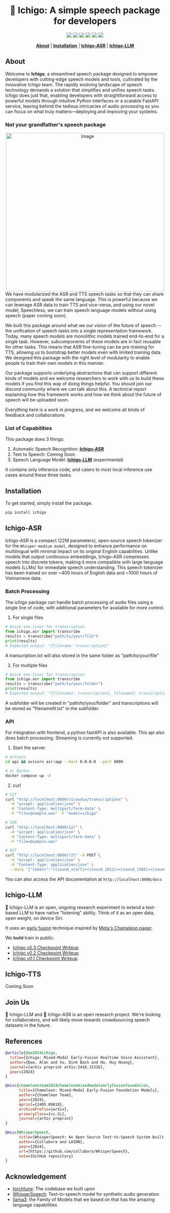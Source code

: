 <div align="center">

# :strawberry: Ichigo: A simple speech package for developers
<a href='https://homebrew.ltd/blog/llama3-just-got-ears'><img src='https://img.shields.io/badge/Project-Blog-Green'></a>
<a href='https://ichigo.homebrew.ltd/'><img src='https://img.shields.io/badge/Project-Demo-violet'></a>
<a href='https://arxiv.org/pdf/2410.15316'><img src='https://img.shields.io/badge/Paper-Arxiv-red'></a>
<a href='https://huggingface.co/homebrewltd'><img src='https://img.shields.io/badge/%F0%9F%A4%97%20Hugging%20Face-Models-blue'></a>
<a href='https://huggingface.co/homebrewltd'><img src='https://img.shields.io/badge/%F0%9F%A4%97%20Hugging%20Face-Data-green'></a>
<a href='https://colab.research.google.com/drive/18IiwN0AzBZaox5o0iidXqWD1xKq11XbZ?usp=sharing'><img src='https://colab.research.google.com/assets/colab-badge.svg'></a>

[**About**](#About) | [**Installation**](#Installation) | [**Ichigo-ASR**](#Ichigo-ASR) | [**Ichigo-LLM**](#Ichigo-LLM)

</div>

## About
Welcome to **Ichigo**, a streamlined speech package designed to empower developers with cutting-edge speech models and tools, cultivated by the innovative Ichigo team. The rapidly evolving landscape of speech technology demands a solution that simplifies and unifies speech tasks. Ichigo does just that, enabling developers with straightforward access to powerful models through intuitive Python interfaces or a scalable FastAPI service, leaving behind the tedious intricacies of audio processing so you can focus on what truly matters—deploying and improving your systems.

### Not your grandfather's speech package
<div align="center">
<img width="500" alt="Image" src="https://github.com/user-attachments/assets/a576bde9-9a56-4a4a-9c06-1e7230087f2a" />
</div>
We have modularized the ASR and TTS speech tasks so that they can share components and speak the same language. This is powerful because we can leverage ASR data to train TTS and vice-versa, and using our novel model, Speechless, we can train speech language models without using speech (paper coming soon).

We built this package around what we our vision of the future of speech -- the unification of speech tasks into a single representation framework. Today, many speech models are monolithic models trained end-to-end for a single task. However, subcomponents of these models are in fact reusable for other tasks. This means that ASR fine-tuning can be pre-training for TTS, allowing us to bootstrap better models even with limited training data. We designed this package with the right level of modularity to enable people to train their own models in this manner.

Our package supports underlying abstractions that can support different kinds of models and we welcome researchers to work with us to build these models if you find this way of doing things helpful. You should join our discord community where we can talk about this. A technical report explaining how this framework works and how we think about the future of speech will be uploaded soon.

Everything here is a work in progress, and we welcome all kinds of feedback and collaborations

### List of Capabilities
This package does 3 things: 
1) Automatic Speech Recognition: [**Ichigo-ASR**](#ichigo-asr)
2) Text to Speech: Coming Soon
3) Speech Language Model: [**Ichigo-LLM**](#ichigo-llm) (experimental)

It contains only inference code, and caters to most local inference use cases around these three tasks.

## Installation

To get started, simply install the package.

```bash
pip install ichigo
```

## Ichigo-ASR

Ichigo-ASR is a compact (22M parameters), open-source speech tokenizer for the `Whisper-medium model`, designed to enhance performance on multilingual with minimal impact on its original English capabilities. Unlike models that output continuous embeddings, Ịchigo-ASR compresses speech into discrete tokens, making it more compatible with large language models (LLMs) for immediate speech understanding. This speech tokenizer has been trained on over ~400 hours of English data and ~1000 hours of Vietnamese data.

### Batch Processing

The ichigo package can handle batch processing of audio files using a single line of code, with additional parameters for available for more control.

1. For single files
```python
# Quick one-liner for transcription
from ichigo.asr import transcribe
results = transcribe("path/to/your/file")
print(results)
# Expected output: "{filename: transcription}"
```
A transcription.txt will also stored in the same folder as "path/to/your/file"

2. For multiple files
```python
# Quick one-liner for transcription
from ichigo.asr import transcribe
results = transcribe("path/to/your/folder")
print(results)
# Expected output: "{filename1: transcription1, filename2: transcription2, ... filenameN: transcriptionN,}"
```
A subfolder will be created in "path/to/your/folder" and transcriptions will be stored as "filenameN.txt" in the subfolder.

### API

For integration with frontend, a python fastAPI is also available. This api also does batch processing. Streaming is currently not supported.

1. Start the server

```bash
# Uvicorn
cd api && uvicorn asr:app --host 0.0.0.0 --port 8000

# or Docker 
docker compose up -d
```

2. curl
```bash
# S2T
curl "http://localhost:8000/v1/audio/transcriptions" \
  -H "accept: application/json" \
  -H "Content-Type: multipart/form-data" \
  -F "file=@sample.wav" -F "model=ichigo"

# S2R
curl "http://localhost:8000/s2r" \
  -H "accept: application/json" \
  -H "Content-Type: multipart/form-data" \
  -F "file=@sample.wav"

# R2T
curl "http://localhost:8000/r2t" -X POST \
  -H "accept: application/json" \
  -H "Content-Type: application/json" \
  --data '{"tokens":"<|sound_start|><|sound_1012|><|sound_1508|><|sound_1508|><|sound_0636|><|sound_1090|><|sound_0567|><|sound_0901|><|sound_0901|><|sound_1192|><|sound_1820|><|sound_0547|><|sound_1999|><|sound_0157|><|sound_0157|><|sound_1454|><|sound_1223|><|sound_1223|><|sound_1223|><|sound_1223|><|sound_1808|><|sound_1808|><|sound_1573|><|sound_0065|><|sound_1508|><|sound_1508|><|sound_1268|><|sound_0568|><|sound_1745|><|sound_1508|><|sound_0084|><|sound_1768|><|sound_0192|><|sound_1048|><|sound_0826|><|sound_0192|><|sound_0517|><|sound_0192|><|sound_0826|><|sound_0971|><|sound_1845|><|sound_1694|><|sound_1048|><|sound_0192|><|sound_1048|><|sound_1268|><|sound_end|>"}'
```

You can also access the API documentation at `http://localhost:8000/docs`

## Ichigo-LLM

:strawberry: Ichigo-LLM is an open, ongoing research experiment to extend a text-based LLM to have native "listening" ability. Think of it as an open data, open weight, on device Siri.

It uses an [early fusion](https://medium.com/@raj.pulapakura/multimodal-models-and-fusion-a-complete-guide-225ca91f6861#:~:text=3.3.,-Early%20Fusion&text=Early%20fusion%20refers%20to%20combining,fused%20representation%20through%20the%20model.) technique inspired by [Meta's Chameleon paper](https://arxiv.org/abs/2405.09818).

We ~~build~~ train in public:
- [Ichigo v0.3 Checkpoint Writeup](https://homebrew.ltd/blog/llama-learns-to-talk)
- [Ichigo v0.2 Checkpoint Writeup](https://homebrew.ltd/blog/llama3-just-got-ears)
- [Ichigo v0.1 Checkpoint Writeup](https://homebrew.ltd/blog/can-llama-3-listen)

## Ichigo-TTS

Coming Soon
  
## Join Us

:strawberry: Ichigo-LLM and 🍰 Ichigo-ASR is an open research project. We're looking for collaborators, and will likely move towards crowdsourcing speech datasets in the future.

## References

```bibtex
@article{dao2024ichigo,
  title={Ichigo: Mixed-Modal Early-Fusion Realtime Voice Assistant},
  author={Dao, Alan and Vu, Dinh Bach and Ha, Huy Hoang},
  journal={arXiv preprint arXiv:2410.15316},
  year={2024}
}

@misc{chameleonteam2024chameleonmixedmodalearlyfusionfoundation,
      title={Chameleon: Mixed-Modal Early-Fusion Foundation Models}, 
      author={Chameleon Team},
      year={2024},
      eprint={2405.09818},
      archivePrefix={arXiv},
      primaryClass={cs.CL},
      journal={arXiv preprint}
}

@misc{WhisperSpeech,
      title={WhisperSpeech: An Open Source Text-to-Speech System Built by Inverting Whisper}, 
      author={Collabora and LAION},
      year={2024},
      url={https://github.com/collabora/WhisperSpeech},
      note={GitHub repository}
}
```

## Acknowledgement

- [torchtune](https://github.com/pytorch/torchtune): The codebase we built upon
- [WhisperSpeech](https://github.com/collabora/WhisperSpeech): Text-to-speech model for synthetic audio generation
- [llama3](https://huggingface.co/collections/meta-llama/meta-llama-3-66214712577ca38149ebb2b6): the Family of Models that we based on that has the amazing language capabilities
